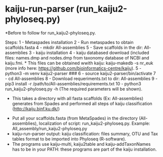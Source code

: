# kaiju-run-parser (run_kaiju2-phyloseq.py)

*Before to follow for run_kaiju2-phyloseq.py.

Steps: 1 - Metaspades installation
       2 - Run metaspades to obtain scaffolds.fasta
       4 - mkdir All-assemblies
       5 - Save scaffolds in the dir: All-assemblies
       3 - kaiju installation
       4 - kaiju databased download (included files: names.dmp and nodes.dmp from taxonomy database of NCBI and kaiju.fmi.
           * This files can be obtained wwith kaiju: kaiju-makedb -s nr_euk (more info here: https://github.com/bioinformatics-centre/kaiju).
       5 - python3 -m venv kaiju2-parser ###
       6 - source kaiju2-parser/bin/activate
       7 - cd All-assemblies
       8 - Download requeriments.txt to dir: All-assemblies
       9 - pip3 install -r /path/to/All-assemblies/requirements.txt
       10 - python3 run_kaiju2-phyloseq.py -h (The required parameters will be shown).
       
* This takes a directory with all fasta scaffolds (Ex: All-assemblies) generates from Spades and performed all steps of kaiju classification (http://kaiju.binf.ku.dk/)
- Put all your scaffolds.fasta (from MetaSpades) in the directory (All-assemblies), localization of script: run_kaiju2-phyloseq.py. 
   Example: All_assembly/run_kaiju2-phyloseq.py
- kaiju-run-parser output: kaiju classification: files summary, OTU and Tax tables format to be imported into Phyloseq (R-software). 
- The programs use kaiju-multi, kaiju2table and kaiju-addTaxonNames has to be in your PATH: these programs are part of the kaiju installation.



